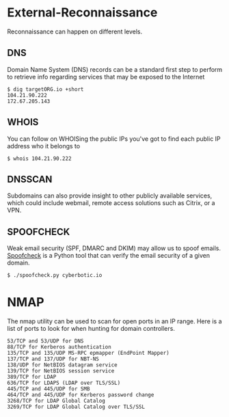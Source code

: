 # External-Reconnaissance

Reconnaissance can happen on different levels. 
## DNS
Domain Name System (DNS) records can be a standard first step to perform to retrieve info regarding services that may be exposed to the Internet
```
$ dig targetORG.io +short
104.21.90.222
172.67.205.143
```
## WHOIS
You can follow on WHOISing the public IPs you've got to find each public IP address who it belongs to
```
$ whois 104.21.90.222
```
## DNSSCAN
Subdomains can also provide insight to other publicly available services, which could include webmail, remote access solutions such as Citrix, or a VPN.
## SPOOFCHECK
Weak email security (SPF, DMARC and DKIM) may allow us to spoof emails. [Spoofcheck](https://github.com/BishopFox/spoofcheck) is a Python tool that can verify the email security of a given domain.
```
$ ./spoofcheck.py cyberbotic.io
```
# NMAP
The nmap utility can be used to scan for open ports in an IP range.
Here is a list of ports to look for when hunting for domain controllers.
```
53/TCP and 53/UDP for DNS
88/TCP for Kerberos authentication
135/TCP and 135/UDP MS-RPC epmapper (EndPoint Mapper)
137/TCP and 137/UDP for NBT-NS
138/UDP for NetBIOS datagram service
139/TCP for NetBIOS session service
389/TCP for LDAP
636/TCP for LDAPS (LDAP over TLS/SSL)
445/TCP and 445/UDP for SMB
464/TCP and 445/UDP for Kerberos password change
3268/TCP for LDAP Global Catalog
3269/TCP for LDAP Global Catalog over TLS/SSL
```
